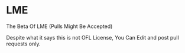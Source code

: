 # LME
The Beta Of LME (Pulls Might Be Accepted)

Despite what it says this is not OFL License, You Can Edit and post pull requests only.


